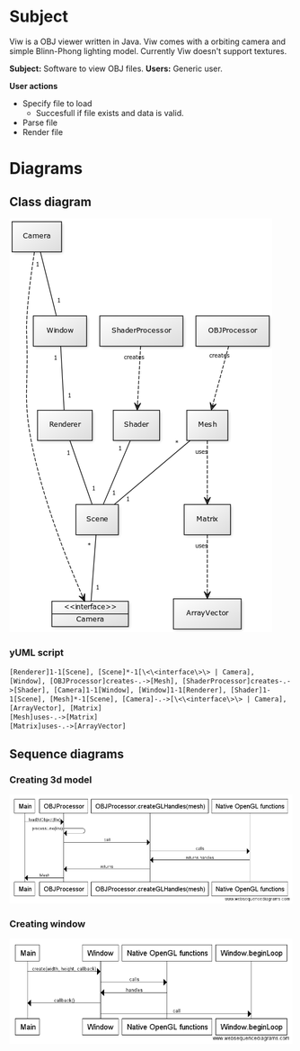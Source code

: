 # Subject

Viw is a OBJ viewer written in Java. Viw comes with a orbiting camera and simple Blinn-Phong lighting model. Currently Viw doesn't support textures.


**Subject:** Software to view OBJ files.
**Users:** Generic user.

**User actions**
- Specify file to load
    - Succesfull if file exists and data is valid.
- Parse file
- Render file

# Diagrams

## Class diagram

![Class diagram](img/classdiagram.png)

### yUML script
```
[Renderer]1-1[Scene], [Scene]*-1[\<\<interface\>\> | Camera], [Window], [OBJProcessor]creates-.->[Mesh], [ShaderProcessor]creates-.->[Shader], [Camera]1-1[Window], [Window]1-1[Renderer], [Shader]1-1[Scene], [Mesh]*-1[Scene], [Camera]-.->[\<\<interface\>\> | Camera], [ArrayVector], [Matrix]
[Mesh]uses-.->[Matrix]
[Matrix]uses-.->[ArrayVector]
```

## Sequence diagrams

### Creating 3d model

![Sequence diagram](img/seq1.png)

### Creating window

![Sequence diagram](img/seq2.png)
